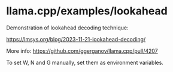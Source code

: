 # llama.cpp/examples/lookahead

Demonstration of lookahead decoding technique:

https://lmsys.org/blog/2023-11-21-lookahead-decoding/

More info: https://github.com/ggerganov/llama.cpp/pull/4207

To set W, N and G manually, set them as environment variables.
